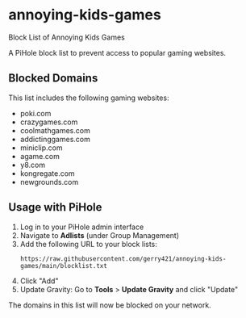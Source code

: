 # annoying-kids-games
Block List of Annoying Kids Games

A PiHole block list to prevent access to popular gaming websites.

## Blocked Domains

This list includes the following gaming websites:
- poki.com
- crazygames.com
- coolmathgames.com
- addictinggames.com
- miniclip.com
- agame.com
- y8.com
- kongregate.com
- newgrounds.com

## Usage with PiHole

1. Log in to your PiHole admin interface
2. Navigate to **Adlists** (under Group Management)
3. Add the following URL to your block lists:
   ```
   https://raw.githubusercontent.com/gerry421/annoying-kids-games/main/blocklist.txt
   ```
4. Click "Add"
5. Update Gravity: Go to **Tools** > **Update Gravity** and click "Update"

The domains in this list will now be blocked on your network.
